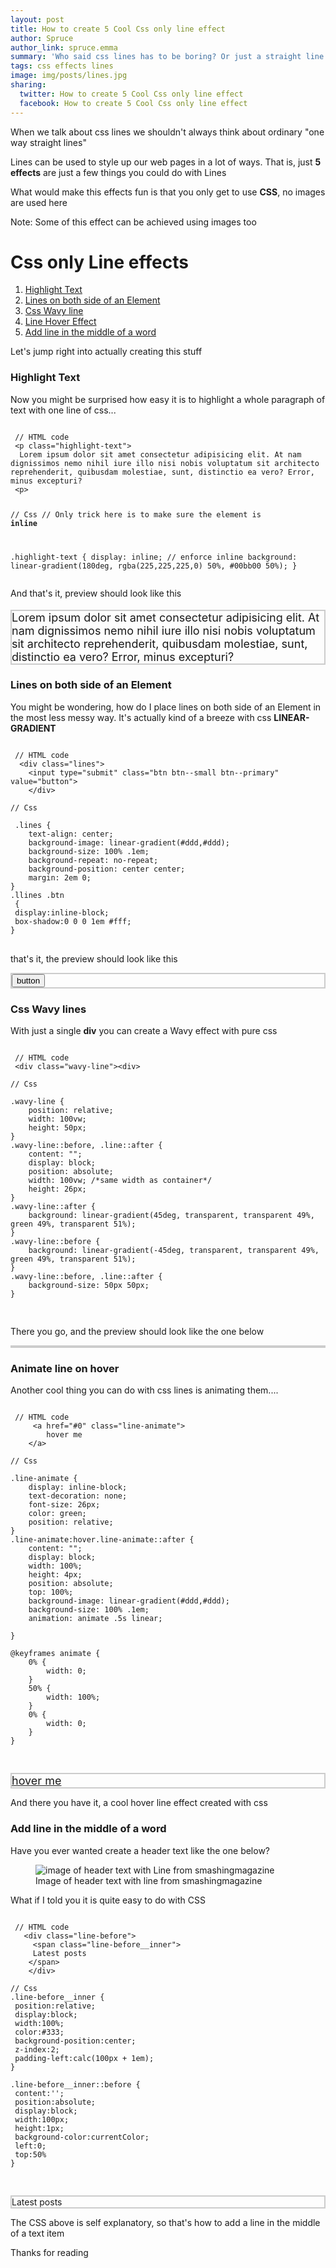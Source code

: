 ```yaml
---
layout: post
title: How to create 5 Cool Css only line effect
author: Spruce
author_link: spruce.emma
summary: 'Who said css lines has to be boring? Or just a straight line'
tags: css effects lines
image: img/posts/lines.jpg
sharing:
  twitter: How to create 5 Cool Css only line effect
  facebook: How to create 5 Cool Css only line effect
---
```


<p class="lead">
When we talk about css lines we shouldn't always think about ordinary "one way straight lines"
</p>

<p>
Lines can be used to style up our web pages in a lot of ways. That is, just <b>5 effects</b> are just a few things you could do with Lines
</p>

<p>
What would make this effects fun is that you only get to use <b>CSS</b>, no images are used here
</p>

<p class="mark-text">
Note: Some of this effect can be achieved using images too
</p>

<h1>
Css only Line effects
</h1>
<ol>
<li>
 <a href="#highlight-text">
Highlight Text
</a>
</li>
<li>
 <a href="#line-both-side">
Lines on both side of an Element
</a>
</li>
<li>
 <a href="#wavy-line">
Css Wavy line
</a>
</li>
<li>
 <a href="#line-hover">
Line Hover Effect
</a>
</li>
<li>
 <a href="#line-one-side">
Add line in the middle of a word
</a>
</li>
</ol>
<p></p>
<p>
Let's jump right into actually creating this stuff
</p>

<h3 id="highlight-text">
Highlight Text
</h3>
<p>
Now you might be surprised how easy it is to highlight a whole paragraph of text with one line of css...
</p>
<pre class="language-html">
<code class="language-html">
 // HTML code
 &lt;p class="highlight-text"&gt;
  Lorem ipsum dolor sit amet consectetur adipisicing elit. At nam dignissimos nemo nihil iure illo nisi nobis voluptatum sit architecto reprehenderit, quibusdam molestiae, sunt, distinctio ea vero? Error, minus excepturi?
 &lt;p&gt;

// Css 
// Only trick here is to make sure the element is <b>inline</b>

 .highlight-text {
 display: inline; // enforce inline
background: linear-gradient(180deg, rgba(225,225,225,0) 50%, #00bb00 50%);
}
</code>
</pre>
<p></p>
<p>
And that's it, preview should look like this
</p>
<p class="mark-text" style="border: 2px solid #ccc; font-size: 18px">
 Lorem ipsum dolor sit amet consectetur adipisicing elit. At nam dignissimos nemo nihil iure illo nisi nobis voluptatum sit architecto reprehenderit, quibusdam molestiae, sunt, distinctio ea vero? Error, minus excepturi? 
</p>

<h3 id="line-both-side">
Lines on both side of an Element
</h3>
<p>
You might be wondering, how do I place lines on both side of an Element in the most less messy way. It's actually kind of a breeze with css <b>LINEAR-GRADIENT</b>
</p>

<pre class="language-html">
<code class="language-html">
 // HTML code
  &lt;div class="lines"&gt;
    &lt;input type="submit" class="btn btn--small btn--primary" value="button"&gt;
    &lt;/div&gt;

// Css 

 .lines {
    text-align: center;
    background-image: linear-gradient(#ddd,#ddd);
    background-size: 100% .1em;
    background-repeat: no-repeat;
    background-position: center center;
    margin: 2em 0;
}
.llines .btn
 {
 display:inline-block;
 box-shadow:0 0 0 1em #fff;
} 
</code>
</pre>
<p></p>
<p> that's it, the preview should look like this
</p>
<div style="border: 2px solid #ccc; font-size: 18px">
 <div class="lines">
        <input type="submit" class="btn btn--small btn--primary" value="button">
    </div> 
</div>
<p></p>

<h3 id="wavy-line">
Css Wavy lines
</h3>
<p>
With just a single <b>div</b> you can create a Wavy effect with pure css
</p>

 <pre class="language-html">
<code class="language-html">
 // HTML code
 &lt;div class="wavy-line"&gt;&lt;div&gt;

// Css

.wavy-line {
    position: relative;
    width: 100vw;
    height: 50px;
}
.wavy-line::before, .line::after {
    content: "";
    display: block;
    position: absolute;
    width: 100vw; /*same width as container*/
    height: 26px;
}
.wavy-line::after {
    background: linear-gradient(45deg, transparent, transparent 49%, green 49%, transparent 51%);
}
.wavy-line::before {
    background: linear-gradient(-45deg, transparent, transparent 49%, green 49%, transparent 51%);
}
.wavy-line::before, .line::after {
    background-size: 50px 50px;
}

</code>
</pre>
<p></p>

<p>
There you go, and the preview should look like the one below
</p>
<div style="border: 2px solid #ccc; font-size: 18px">
 <div class="wavy-line"></div>
    </div> 


<h3 id="line-hover">
Animate line on hover
</h3>
<p>
Another cool thing you can do with css lines is animating them....
</p>

 <pre class="language-html">
<code class="language-html">
 // HTML code
     &lt;a href="#0" class="line-animate"&gt;
        hover me
    &lt;/a&gt;

// Css

.line-animate {
    display: inline-block;
    text-decoration: none;
    font-size: 26px;
    color: green;
    position: relative;
}
.line-animate:hover.line-animate::after {
    content: "";
    display: block;
    width: 100%;
    height: 4px;
    position: absolute;
    top: 100%;
    background-image: linear-gradient(#ddd,#ddd);
    background-size: 100% .1em;
    animation: animate .5s linear;

}

@keyframes animate {
    0% {
        width: 0;
    }
    50% {
        width: 100%;
    }
    0% {
        width: 0;
    }
}

</code>
</pre>
<p></p>

 <div style="border: 2px solid #ccc; font-size: 18px">
 <a href="#0" class="line-animate">
        hover me
    </a> 
    </div>
<p></p>
<p>
And there you have it, a cool hover line effect created with css
</p>

<h3 id="line-one-side">
Add line in the middle of a word
</h3>

<p>
Have you ever wanted create a header text like the one below?
</p>
 <figure class="p-article__img">
  <img src="{{ site.baseurl }}/assets/img/posts/line-article.jpg" alt="image of header text with Line from smashingmagazine" />

<figcaption>
Image of header text with line from smashingmagazine
</figcaption>
 </figure>

<p>
What if I told you it is quite easy to do with CSS 
</p>

 <pre class="language-html">
<code class="language-html">
 // HTML code
   &lt;div class="line-before"&gt;
     &lt;span class="line-before__inner"&gt;
     Latest posts
    &lt;/span&gt;
    &lt;/div&gt;

// Css 
.line-before__inner {
 position:relative;
 display:block;
 width:100%;
 color:#333;
 background-position:center;
 z-index:2;
 padding-left:calc(100px + 1em);
}

.line-before__inner::before {
 content:'';
 position:absolute;
 display:block;
 width:100px;
 height:1px;
 background-color:currentColor;
 left:0;
 top:50%
} 

</code>
</pre>
<p></p> 

 <div style="border: 2px solid #ccc">
 <div class="line-before">
        <span class="line-before__inner">
   Latest posts
    </span>
    </div> 
    </div> 
<p></p>
<p>
The CSS above is self explanatory, so that's how to add a line in the middle of a text item
</p>

<p>
Thanks for reading
</p>
